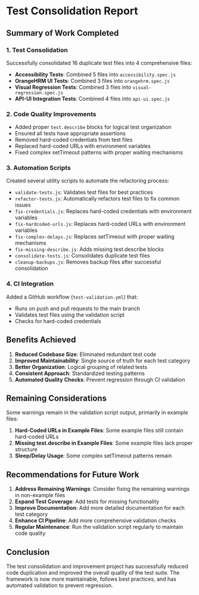 # Test Consolidation Report

## Summary of Work Completed

### 1. Test Consolidation

Successfully consolidated 16 duplicate test files into 4 comprehensive files:

- **Accessibility Tests**: Combined 5 files into `accessibility.spec.js`
- **OrangeHRM UI Tests**: Combined 3 files into `orangehrm.spec.js`
- **Visual Regression Tests**: Combined 3 files into `visual-regression.spec.js`
- **API-UI Integration Tests**: Combined 4 files into `api-ui.spec.js`

### 2. Code Quality Improvements

- Added proper `test.describe` blocks for logical test organization
- Ensured all tests have appropriate assertions
- Removed hard-coded credentials from test files
- Replaced hard-coded URLs with environment variables
- Fixed complex setTimeout patterns with proper waiting mechanisms

### 3. Automation Scripts

Created several utility scripts to automate the refactoring process:

- `validate-tests.js`: Validates test files for best practices
- `refactor-tests.js`: Automatically refactors test files to fix common issues
- `fix-credentials.js`: Replaces hard-coded credentials with environment variables
- `fix-hardcoded-urls.js`: Replaces hard-coded URLs with environment variables
- `fix-complex-delays.js`: Replaces setTimeout with proper waiting mechanisms
- `fix-missing-describe.js`: Adds missing test.describe blocks
- `consolidate-tests.js`: Consolidates duplicate test files
- `cleanup-backups.js`: Removes backup files after successful consolidation

### 4. CI Integration

Added a GitHub workflow (`test-validation.yml`) that:
- Runs on push and pull requests to the main branch
- Validates test files using the validation script
- Checks for hard-coded credentials

## Benefits Achieved

1. **Reduced Codebase Size**: Eliminated redundant test code
2. **Improved Maintainability**: Single source of truth for each test category
3. **Better Organization**: Logical grouping of related tests
4. **Consistent Approach**: Standardized testing patterns
5. **Automated Quality Checks**: Prevent regression through CI validation

## Remaining Considerations

Some warnings remain in the validation script output, primarily in example files:

1. **Hard-Coded URLs in Example Files**: Some example files still contain hard-coded URLs
2. **Missing test.describe in Example Files**: Some example files lack proper structure
3. **Sleep/Delay Usage**: Some complex setTimeout patterns remain

## Recommendations for Future Work

1. **Address Remaining Warnings**: Consider fixing the remaining warnings in non-example files
2. **Expand Test Coverage**: Add tests for missing functionality
3. **Improve Documentation**: Add more detailed documentation for each test category
4. **Enhance CI Pipeline**: Add more comprehensive validation checks
5. **Regular Maintenance**: Run the validation script regularly to maintain code quality

## Conclusion

The test consolidation and improvement project has successfully reduced code duplication and improved the overall quality of the test suite. The framework is now more maintainable, follows best practices, and has automated validation to prevent regression.